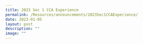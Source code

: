 ```yaml
---
title: 2023 Sec 1 CCA Experience
permalink: /Resources/announcements/2023Sec1CCAExperience/
date: 2023-01-05
layout: post
description: ""
image: ""
---
```

